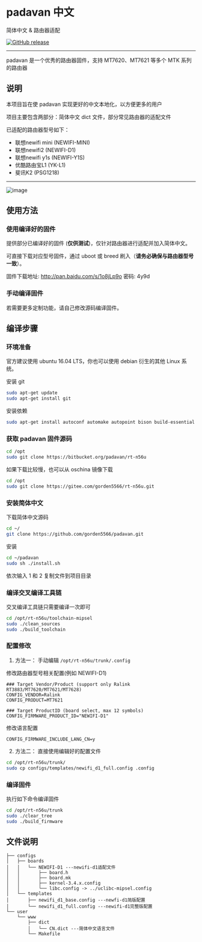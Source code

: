 padavan 中文
=====

简体中文 & 路由器适配

[![GitHub release](https://img.shields.io/github/release/gorden5566/padavan.svg)]()

------

padavan 是一个优秀的路由器固件，支持 MT7620、MT7621 等多个 MTK 系列的路由器

## 说明

本项目旨在使 padavan 实现更好的中文本地化，以方便更多的用户

项目主要包含两部分：简体中文 dict 文件，部分常见路由器的适配文件

已适配的路由器型号如下：

- 联想newifi mini (NEWIFI-MINI)
- 联想newifi2 (NEWIFI-D1)
- 联想newifi y1s (NEWIFI-Y1S)
- 优酷路由宝L1 (YK-L1)
- 斐讯K2 (PSG1218)

------

![image](https://github.com/gorden5566/padavan/raw/master/screenshot/index.png)

## 使用方法

### 使用编译好的固件

提供部分已编译好的固件 (**仅供测试**)，仅针对路由器进行适配并加入简体中文。

可直接下载对应型号固件，通过 uboot 或 breed 刷入（**请务必确保与路由器型号一致**）。

固件下载地址: http://pan.baidu.com/s/1o8jLp9o 密码: 4y9d

### 手动编译固件

若需要更多定制功能，请自己修改源码编译固件。

## 编译步骤

### 环境准备

官方建议使用 ubuntu 16.04 LTS，你也可以使用 debian 衍生的其他 Linux 系统。

安装 git
``` bash
sudo apt-get update
sudo apt-get install git
```

安装依赖
``` bash
sudo apt-get install autoconf automake autopoint bison build-essential flex gawk gettext git gperf libtool pkg-config zlib1g-dev libgmp3-dev libmpc-dev libmpfr-dev texinfo python-docutils
```

### 获取 padavan 固件源码

``` bash
cd /opt
sudo git clone https://bitbucket.org/padavan/rt-n56u
```
如果下载比较慢，也可以从 oschina 镜像下载
``` bash
cd /opt
sudo git clone https://gitee.com/gorden5566/rt-n56u.git
```

### 安装简体中文

下载简体中文源码
``` bash
cd ~/
git clone https://github.com/gorden5566/padavan.git
```

安装
``` bash
cd ~/padavan
sudo sh ./install.sh
```
依次输入 1 和 2 复制文件到项目目录

### 编译交叉编译工具链

交叉编译工具链只需要编译一次即可
``` bash
cd /opt/rt-n56u/toolchain-mipsel
sudo ./clean_sources
sudo ./build_toolchain
```

### 配置修改

1. 方法一： 手动编辑 `/opt/rt-n56u/trunk/.config`

修改路由器型号相关配置(例如 NEWIFI-D1)
```
### Target Vendor/Product (support only Ralink RT3883/MT7620/MT7621/MT7628)
CONFIG_VENDOR=Ralink
CONFIG_PRODUCT=MT7621

### Target ProductID (board select, max 12 symbols)
CONFIG_FIRMWARE_PRODUCT_ID="NEWIFI-D1"
```

修改语言配置
```
CONFIG_FIRMWARE_INCLUDE_LANG_CN=y
```

2. 方法二： 直接使用编辑好的配置文件

``` bash
cd /opt/rt-n56u/trunk/
sudo cp configs/templates/newifi_d1_full.config .config
```

### 编译固件

执行如下命令编译固件
``` bash
cd /opt/rt-n56u/trunk
sudo ./clear_tree
sudo ./build_firmware
```

## 文件说明

```
├── configs
│   ├── boards
│   │   └── NEWIFI-D1 ---newifi-d1适配文件
│   │       ├── board.h
│   │       ├── board.mk
│   │       ├── kernel-3.4.x.config
│   │       └── libc.config -> ../uclibc-mipsel.config
│   └── templates
│       ├── newifi_d1_base.config ---newfi-d1简版配置
│       └── newifi_d1_full.config ---newifi-d1完整版配置
└── user
    └── www
        ├── dict
        │   └── CN.dict ---简体中文语言文件
        └── Makefile
```
